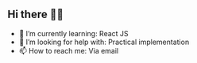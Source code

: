 ## Hi there 👋👋



- 🌱 I’m currently learning: React JS
- 🤔 I’m looking for help with: Practical implementation
- 📫 How to reach me: Via email

